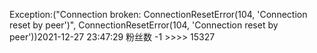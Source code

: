 Exception:("Connection broken: ConnectionResetError(104, 'Connection reset by peer')", ConnectionResetError(104, 'Connection reset by peer'))2021-12-27  23:47:29   粉丝数 -1 >>>> 15327
